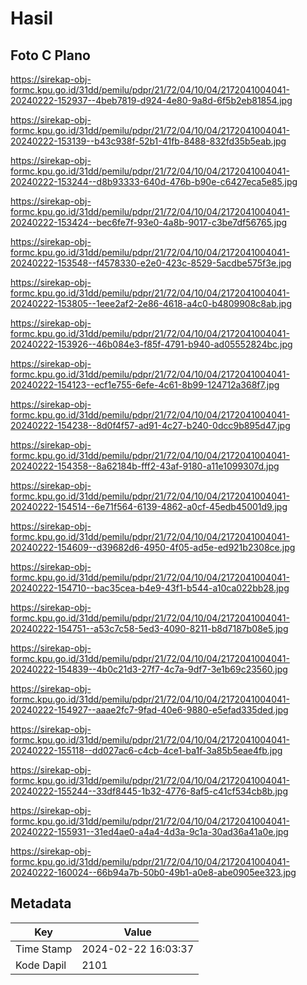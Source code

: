 # Hasil

## Foto C Plano

https://sirekap-obj-formc.kpu.go.id/31dd/pemilu/pdpr/21/72/04/10/04/2172041004041-20240222-152937--4beb7819-d924-4e80-9a8d-6f5b2eb81854.jpg

https://sirekap-obj-formc.kpu.go.id/31dd/pemilu/pdpr/21/72/04/10/04/2172041004041-20240222-153139--b43c938f-52b1-41fb-8488-832fd35b5eab.jpg

https://sirekap-obj-formc.kpu.go.id/31dd/pemilu/pdpr/21/72/04/10/04/2172041004041-20240222-153244--d8b93333-640d-476b-b90e-c6427eca5e85.jpg

https://sirekap-obj-formc.kpu.go.id/31dd/pemilu/pdpr/21/72/04/10/04/2172041004041-20240222-153424--bec6fe7f-93e0-4a8b-9017-c3be7df56765.jpg

https://sirekap-obj-formc.kpu.go.id/31dd/pemilu/pdpr/21/72/04/10/04/2172041004041-20240222-153548--f4578330-e2e0-423c-8529-5acdbe575f3e.jpg

https://sirekap-obj-formc.kpu.go.id/31dd/pemilu/pdpr/21/72/04/10/04/2172041004041-20240222-153805--1eee2af2-2e86-4618-a4c0-b4809908c8ab.jpg

https://sirekap-obj-formc.kpu.go.id/31dd/pemilu/pdpr/21/72/04/10/04/2172041004041-20240222-153926--46b084e3-f85f-4791-b940-ad05552824bc.jpg

https://sirekap-obj-formc.kpu.go.id/31dd/pemilu/pdpr/21/72/04/10/04/2172041004041-20240222-154123--ecf1e755-6efe-4c61-8b99-124712a368f7.jpg

https://sirekap-obj-formc.kpu.go.id/31dd/pemilu/pdpr/21/72/04/10/04/2172041004041-20240222-154238--8d0f4f57-ad91-4c27-b240-0dcc9b895d47.jpg

https://sirekap-obj-formc.kpu.go.id/31dd/pemilu/pdpr/21/72/04/10/04/2172041004041-20240222-154358--8a62184b-fff2-43af-9180-a11e1099307d.jpg

https://sirekap-obj-formc.kpu.go.id/31dd/pemilu/pdpr/21/72/04/10/04/2172041004041-20240222-154514--6e71f564-6139-4862-a0cf-45edb45001d9.jpg

https://sirekap-obj-formc.kpu.go.id/31dd/pemilu/pdpr/21/72/04/10/04/2172041004041-20240222-154609--d39682d6-4950-4f05-ad5e-ed921b2308ce.jpg

https://sirekap-obj-formc.kpu.go.id/31dd/pemilu/pdpr/21/72/04/10/04/2172041004041-20240222-154710--bac35cea-b4e9-43f1-b544-a10ca022bb28.jpg

https://sirekap-obj-formc.kpu.go.id/31dd/pemilu/pdpr/21/72/04/10/04/2172041004041-20240222-154751--a53c7c58-5ed3-4090-8211-b8d7187b08e5.jpg

https://sirekap-obj-formc.kpu.go.id/31dd/pemilu/pdpr/21/72/04/10/04/2172041004041-20240222-154839--4b0c21d3-27f7-4c7a-9df7-3e1b69c23560.jpg

https://sirekap-obj-formc.kpu.go.id/31dd/pemilu/pdpr/21/72/04/10/04/2172041004041-20240222-154927--aaae2fc7-9fad-40e6-9880-e5efad335ded.jpg

https://sirekap-obj-formc.kpu.go.id/31dd/pemilu/pdpr/21/72/04/10/04/2172041004041-20240222-155118--dd027ac6-c4cb-4ce1-ba1f-3a85b5eae4fb.jpg

https://sirekap-obj-formc.kpu.go.id/31dd/pemilu/pdpr/21/72/04/10/04/2172041004041-20240222-155244--33df8445-1b32-4776-8af5-c41cf534cb8b.jpg

https://sirekap-obj-formc.kpu.go.id/31dd/pemilu/pdpr/21/72/04/10/04/2172041004041-20240222-155931--31ed4ae0-a4a4-4d3a-9c1a-30ad36a41a0e.jpg

https://sirekap-obj-formc.kpu.go.id/31dd/pemilu/pdpr/21/72/04/10/04/2172041004041-20240222-160024--66b94a7b-50b0-49b1-a0e8-abe0905ee323.jpg


## Metadata

| Key        | Value               |
| ---------- | ------------------- |
| Time Stamp | 2024-02-22 16:03:37 |
| Kode Dapil | 2101                |



